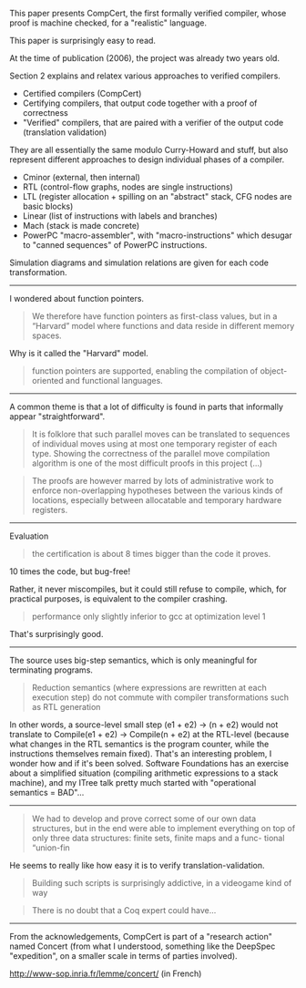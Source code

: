 This paper presents CompCert, the first formally verified compiler, whose proof
is machine checked, for a "realistic" language.

This paper is surprisingly easy to read.

At the time of publication (2006), the project was already two years old.

Section 2 explains and relatex various approaches to verified compilers.

- Certified compilers (CompCert)
- Certifying compilers, that output code together with a proof of correctness
- "Verified" compilers, that are paired with a verifier of the output code
  (translation validation)

They are all essentially the same modulo Curry-Howard and stuff, but also
represent different approaches to design individual phases of a compiler.

- Cminor (external, then internal)
- RTL (control-flow graphs, nodes are single instructions)
- LTL (register allocation + spilling on an "abstract" stack, CFG nodes are basic blocks)
- Linear (list of instructions with labels and branches)
- Mach (stack is made concrete)
- PowerPC "macro-assembler", with "macro-instructions" which desugar to "canned
  sequences" of PowerPC instructions.

Simulation diagrams and simulation relations are given for each code transformation.

---

I wondered about function pointers.

> We therefore have function pointers as first-class values, but in a “Harvard”
> model where functions and data reside in different memory spaces.

Why is it called the "Harvard" model.

> function pointers are supported, enabling the compilation of object-oriented
> and functional languages.

---

A common theme is that a lot of difficulty is found in parts that informally
appear "straightforward".

> It is folklore that such parallel moves can
> be translated to sequences of individual moves using at most one
> temporary register of each type. Showing the correctness of the
> parallel move compilation algorithm is one of the most difficult
> proofs in this project (...)

> The proofs are however marred by lots of administrative work to
> enforce non-overlapping hypotheses between the various kinds of
> locations, especially between allocatable and temporary hardware
> registers.

---

Evaluation

> the certification is about 8 times bigger than the code it proves.

10 times the code, but bug-free!

Rather, it never miscompiles, but it could still refuse to compile, which, for
practical purposes, is equivalent to the compiler crashing.

> performance only slightly inferior to gcc at optimization level 1

That's surprisingly good.

---

The source uses big-step semantics, which is only meaningful for
terminating programs.

> Reduction semantics (where expressions are rewritten at each execution step)
> do not commute with compiler transformations such as RTL generation

In other words, a source-level small step (e1 + e2) -> (n + e2) would not
translate to Compile(e1 + e2) -> Compile(n + e2) at the RTL-level
(because what changes in the RTL semantics is the program counter, while the
instructions themselves remain fixed).
That's an interesting problem, I wonder how and if it's been solved.
Software Foundations has an exercise about a simplified situation
(compiling arithmetic expressions to a stack machine), and my ITree talk
pretty much started with "operational semantics = BAD"...

---

> We had to develop and prove correct some of our own data structures, but in
> the end were able to implement everything on top of only three data
> structures: finite sets, finite maps and a func- tional “union-fin

He seems to really like how easy it is to verify translation-validation.

> Building such scripts is surprisingly addictive, in a videogame kind of way

> There is no doubt that a Coq expert could have...

---

From the acknowledgements, CompCert is part of a "research action" named
Concert (from what I understood, something like the DeepSpec "expedition",
on a smaller scale in terms of parties involved).

http://www-sop.inria.fr/lemme/concert/ (in French)
